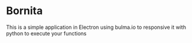 # Bornita
This is a simple application in Electron using bulma.io to responsive it with python to execute your functions
